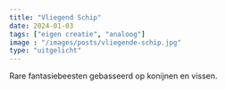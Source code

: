 ```yaml
---
title: "Vliegend Schip"
date: 2024-01-03
tags: ["eigen creatie", "analoog"]
image : "/images/posts/vliegende-schip.jpg"
type: "uitgelicht"
---
```


Rare fantasiebeesten gebasseerd op konijnen en vissen.